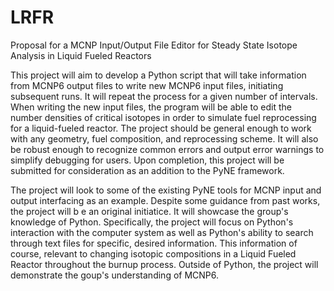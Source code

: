 
# LRFR

Proposal for a MCNP Input/Output File Editor for Steady State Isotope Analysis in Liquid Fueled Reactors

This project will aim to develop a Python script that will take information from MCNP6 output files to write new MCNP6 input files, initiating subsequent runs. It will repeat the process for a given number of intervals. When writing the new input files, the program will be able to edit the number densities of critical isotopes in order to simulate fuel reprocessing for a liquid-fueled reactor. The project should be general enough to work with any geometry, fuel composition, and reprocessing scheme. It will also be robust enough to recognize common errors and output error warnings to simplify debugging for users. Upon completion, this project will be submitted for consideration as an addition to the PyNE framework.

The project will look to some of the existing PyNE tools for MCNP input and output interfacing as an example. Despite some guidance from past works, the project will b e an original initiatice. It will showcase the group's knowledge of Python. Specifically, the project will focus on Python's interaction with the computer system as well as Python's ability to search through text files for specific, desired information. This information of course, relevant to changing isotopic compositions in a Liquid Fueled Reactor throughout the burnup process. Outside of Python, the project will demonstrate the goup's understanding of MCNP6.
